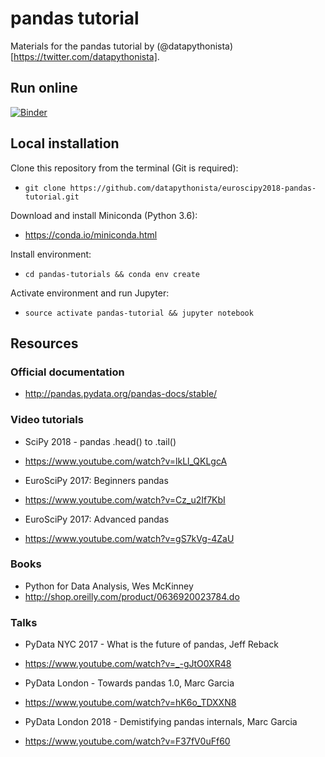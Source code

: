 # pandas tutorial

Materials for the pandas tutorial by (@datapythonista)[https://twitter.com/datapythonista].

## Run online

[![Binder](https://mybinder.org/badge.svg)](https://mybinder.org/v2/gh/datapythonista/euroscipy2018-pandas-tutorial/master)

## Local installation

Clone this repository from the terminal (Git is required):

- `git clone https://github.com/datapythonista/euroscipy2018-pandas-tutorial.git`

Download and install Miniconda (Python 3.6):

- https://conda.io/miniconda.html

Install environment:

- `cd pandas-tutorials && conda env create`

Activate environment and run Jupyter:

- `source activate pandas-tutorial && jupyter notebook`

## Resources

### Official documentation
 - http://pandas.pydata.org/pandas-docs/stable/

### Video tutorials
- SciPy 2018 - pandas .head() to .tail()
 - https://www.youtube.com/watch?v=lkLl_QKLgcA

- EuroSciPy 2017: Beginners pandas
 - https://www.youtube.com/watch?v=Cz_u2If7KbI

- EuroSciPy 2017: Advanced pandas
 - https://www.youtube.com/watch?v=gS7kVg-4ZaU

### Books
- Python for Data Analysis, Wes McKinney
 - http://shop.oreilly.com/product/0636920023784.do

### Talks
- PyData NYC 2017 - What is the future of pandas, Jeff Reback
 - https://www.youtube.com/watch?v=_-gJtO0XR48

- PyData London - Towards pandas 1.0, Marc Garcia
 - https://www.youtube.com/watch?v=hK6o_TDXXN8

- PyData London 2018 - Demistifying pandas internals, Marc Garcia
 - https://www.youtube.com/watch?v=F37fV0uFf60
